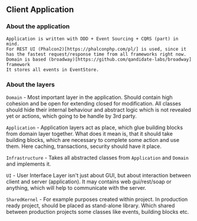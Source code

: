 ## Client Application
    
### About the application
    
    Application is written with DDD + Event Sourcing + CQRS (part) in mind.
    For REST UI (Phalcon2)[https://phalconphp.com/pl/] is used, since it has the fastest request/response time from all frameworks right now. 
    Domain is based (broadway)[https://github.com/qandidate-labs/broadway] framework
    It stores all events in EventStore.

### About the layers

`Domain` - Most important layer in the application. Should contain high cohesion and be open for extending closed for modification.
All classes should hide their internal behaviour and abstract logic which is not revealed yet or actions, which going to be handle by 3rd party.
 
`Application` - Application layers act as place, which glue building blocks from domain layer together.
 What does it mean is, that it should take building blocks, which are necessary to complete some action and use them.
 Here caching, transactions, security should have it place. 

`Infrastructure` - Takes all abstracted classes from `Application` and `Domain` and implements it.

`UI` - User Interface Layer isn't just about GUI, but about interaction between client and server (application).
It may contains web gui/rest/soap or anything, which will help to communicate with the server.

`SharedKernel` - For example purposes created within project. 
In production ready project, should be placed as stand-alone library.
Which shared between production projects some classes like events, building blocks etc.